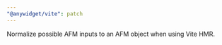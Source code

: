 ```yaml
---
"@anywidget/vite": patch
---
```


Normalize possible AFM inputs to an AFM object when using Vite HMR.
